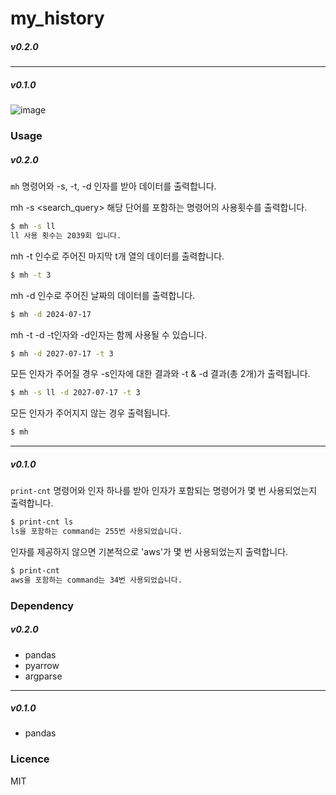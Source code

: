 # my_history

##### v0.2.0

***
##### v0.1.0
![image](https://github.com/user-attachments/assets/eadf0f51-50f1-4748-9c9d-0edaa2ac0a2f)

### Usage
##### v0.2.0
`mh` 명령어와 -s, -t, -d 인자를 받아 데이터를 출력합니다.

mh -s <search_query>			해당 단어를 포함하는 명령어의 사용횟수를 출력합니다.
```bash
$ mh -s ll 
ll 사용 횟수는 2039회 입니다.
```

mh -t <int>						인수로 주어진 마지막 t개 열의 데이터를 출력합니다.
```bash
$ mh -t 3
```

mh -d <yyyy-mm-dd>				인수로 주어진 날짜의 데이터를 출력합니다.
```bash
$ mh -d 2024-07-17
```

mh -t <int> -d <yyyy-mm-dd>		-t인자와 -d인자는 함께 사용될 수 있습니다.
```bash
$ mh -d 2027-07-17 -t 3
```

모든 인자가 주어질 경우 -s인자에 대한 결과와 -t & -d 결과(총 2개)가 출력됩니다.
```bash
$ mh -s ll -d 2027-07-17 -t 3
```

모든 인자가 주어지지 않는 경우 출력됩니다.
```bash
$ mh
```

***
##### v0.1.0
`print-cnt` 명령어와 인자 하나를 받아 인자가 포함되는 명령어가 몇 번 사용되었는지 출력합니다.

```bash
$ print-cnt ls
ls을 포함하는 command는 255번 사용되었습니다.
```

인자를 제공하지 않으면 기본적으로 'aws'가 몇 번 사용되었는지 출력합니다.
```bash
$ print-cnt
aws을 포함하는 command는 34번 사용되었습니다.
```

### Dependency
##### v0.2.0
- pandas
- pyarrow
- argparse

***
##### v0.1.0
- pandas

### Licence
MIT

